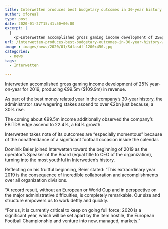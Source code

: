 ```yaml
---
title: Interwetten produces best budgetary outcomes in 30-year history with 99 5m revenue
author: xforeal 
type: post
date: 2020-01-27T15:41:50+00:00
excerpt: |
  |
    <p>Interwetten accomplished gross gaming income development of 25&percnt; year-on-year for 2019, creating &euro;99 </p>
url: /interwetten-produces-best-budgetary-outcomes-in-30-year-history-with-99-5m-revenue/
image : images/news/2020/01/Sdfasdf-1200x450.jpg
categories:
  - news
tags:
  - Interwetten

---
```

Interwetten accomplished gross gaming income development of 25% year-on-year for 2019, producing €99.5m ($109.9m) in revenue.

As part of the best money related year in the company’s 30-year history, the administrator saw wagering stakes ascend to over €2bn just because, a 30% rise.

The coming about €99.5m income additionally observed the company’s EBITDA edge ascend to 22.4%, a 64% growth.

Interwetten takes note of its outcomes are “especially momentous” because of the nonattendance of a significant football occasion inside the calendar.

Dominik Beier joined Interwetten toward the beginning of 2019 as the operator’s Speaker of the Board (equal title to CEO of the organization), turning into the most youthful in Interwetten’s history.

Reflecting on his fruitful beginning, Beier stated: “This extraordinary year 2019 is the consequence of incredible collaboration and accomplishments over all organization divisions.

“A record result, without an European or World Cup and in perspective on the major administrative difficulties, is completely remarkable. Our size and structure empowers us to work deftly and quickly.

“For us, it is currently critical to keep on going full force; 2020 is a significant year, which will be set apart by the item hostile, the European Football Championship and venture into new, managed, markets.”